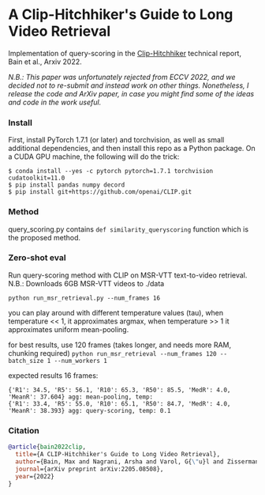 # A Clip-Hitchhiker's Guide to Long Video Retrieval

Implementation of query-scoring in the [Clip-Hitchhiker](https://arxiv.org/abs/2205.08508) technical report, Bain et al., Arxiv 2022.


*N.B.: This paper was unfortunately rejected from ECCV 2022, and we decided not to re-submit and instead work on other things. Nonetheless, I release the code and ArXiv paper, in case you might find some of the ideas and code in the work useful.*


### Install

First, install PyTorch 1.7.1 (or later) and torchvision, as well as small additional dependencies, and then install this repo as a Python package. On a CUDA GPU machine, the following will do the trick:

```
$ conda install --yes -c pytorch pytorch=1.7.1 torchvision cudatoolkit=11.0
$ pip install pandas numpy decord
$ pip install git+https://github.com/openai/CLIP.git
```
### Method
query_scoring.py contains `def similarity_queryscoring` function which is the proposed method.


### Zero-shot eval
Run query-scoring method with CLIP on MSR-VTT text-to-video retrieval.
N.B.: Downloads 6GB MSR-VTT videos to ./data

`python run_msr_retrieval.py --num_frames 16`

you can play around with different temperature values (tau), when temperature << 1, it approximates argmax, when temperature >> 1 it approximates uniform mean-pooling.

for best results, use 120 frames (takes longer, and needs more RAM, chunking required)
`python run_msr_retrieval --num_frames 120 --batch_size 1 --num_workers 1`

expected results 16 frames:

```
{'R1': 34.5, 'R5': 56.1, 'R10': 65.3, 'R50': 85.5, 'MedR': 4.0, 'MeanR': 37.604} agg: mean-pooling, temp:
{'R1': 33.4, 'R5': 55.0, 'R10': 65.1, 'R50': 84.7, 'MedR': 4.0, 'MeanR': 38.393} agg: query-scoring, temp: 0.1
```



### Citation

```bibtex
@article{bain2022clip,
  title={A CLIP-Hitchhiker's Guide to Long Video Retrieval},
  author={Bain, Max and Nagrani, Arsha and Varol, G{\"u}l and Zisserman, Andrew},
  journal={arXiv preprint arXiv:2205.08508},
  year={2022}
}
```

